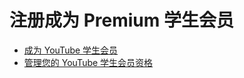 # 注册成为 Premium 学生会员

* [成为 YouTube 学生会员](https://support.google.com/youtube/answer/9158808?hl=zh-Hans&ref_topic=9257608)
* [管理您的 YouTube 学生会员资格](https://support.google.com/youtube/answer/9169274?hl=zh-Hans&ref_topic=9257608)